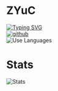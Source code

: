 <h1>
  ZYuC
</h1>

<div>
  <a href="https://git.io/typing-svg"><img src="https://readme-typing-svg.herokuapp.com?font=Inconsolata&pause=1000&color=8CB9BD&random=false&width=650&lines=Hello!+I'm+a+junior+at+National+Taipei+University+of+Technology.;I+major+in+Computer+Science+and+Information+Engineering." alt="Typing SVG" /></a>
</div>

<div>
  <a href="https://github.com/ZYuC-2002">
    <img src="https://img.shields.io/badge/github-%23121011.svg?style=for-the-badge&logo=github&logoColor=white" alt="github"/>
  </a>
</div>

<div>
  <img src="https://github-readme-stats.vercel.app/api/top-langs/?username=ZYuC-2002" alt="Use Languages" />
</div>

<div>
  <h1>
      Stats
  </h1>
  <div>
    <img src="https://github-readme-stats.vercel.app/api?username=ZYuC-2002&rank_icon=github&theme=tokyonight" alt="Stats" />
  </div>  
</div>
